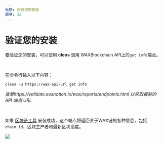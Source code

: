 ```yaml
---
标题: 验证您的安装
顺序: 32
---
```


# 验证您的安装

要验证您的安装，可以使用 **cleos** 调用 WAXBlockchain API上的`get info`端点。
<p>&nbsp;</p>

在命令行输入以下内容：

```shell
cleos -u https://wax-api-url get info
```
*查看https://validate.eosnation.io/wax/reports/endpoints.html 以获取最新的 API 端点 URL*
<p>&nbsp;</p>

如果 [区块链工具](/build/tools/blockchain_tools) 安装成功，这个端点将返回关于WAX链的各种信息，包括 `chain_id`，区块生产者和最新区块高度。

![](/assets/images/dapp-development/docker-setup/docker_results.jpg)

